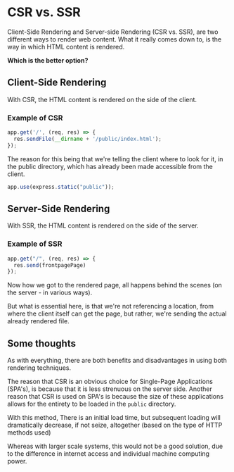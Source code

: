# CSR vs. SSR

Client-Side Rendering and Server-side Rendering (CSR vs. SSR), are two different ways to render web content.
What it really comes down to, is the way in which HTML content is rendered.

**Which is the better option?**

## Client-Side Rendering
With CSR, the HTML content is rendered on the side of the client.

### Example of CSR
```javascript
app.get('/', (req, res) => {
  res.sendFile(__dirname + '/public/index.html');
});
```
The reason for this being that we're telling the client where to look for it, in the public directory, which has already been made accessible from the client.

```javascript
app.use(express.static("public"));
```


## Server-Side Rendering
With SSR, the HTML content is rendered on the side of the server.
### Example of SSR
```javascript
app.get("/", (req, res) => {
  res.send(frontpagePage)
});
```
Now how we got to the rendered page, all happens behind the scenes (on the server - in various ways).

But what is essential here, is that we're not referencing a location, from where the client itself can get the page, but rather, we're sending the actual already rendered file.


## Some thoughts
As with everything, there are both benefits and disadvantages in using both rendering techniques.

The reason that CSR is an obvious choice for Single-Page Applications (SPA's), is because that it is less strenuous on the server side.
Another reason that CSR is used on SPA's is because the size of these applications allows for the entirety to be loaded in the `public` directory.

With this method, There is an initial load time, but subsequent loading will dramatically decrease, if not seize, altogether (based on the type of HTTP methods used)

Whereas with larger scale systems, this would not be a good solution, due to the difference in internet access and individual machine computing power.



